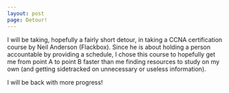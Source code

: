 ```yaml
---
layout: post
page: Detour!
---
```


I will be taking, hopefully a fairly short detour, in taking a CCNA certification course by Neil Anderson (Flackbox). Since he is 
about holding a person accountable by providing a schedule, I chose this course to hopefully get me from point A to point B faster 
than me finding resources to study on my own (and getting sidetracked on unnecessary or useless information).

I will be back with more progress!
